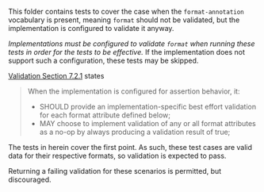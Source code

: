 This folder contains tests to cover the case when the `format-annotation` vocabulary is present, meaning `format` should not be validated, but the implementation is configured to validate it anyway.

_Implementations must be configured to validate `format` when running these tests in order for the tests to be effective._  If the implementation does not support such a configuration, these tests may be skipped.

<!-- we'll need to update this link when draft/next is published -->
[Validation Section 7.2.1](https://json-schema.org/draft/2020-12/json-schema-validation#section-7.2.1) states

> When the implementation is configured for assertion behavior, it:
>
> - SHOULD provide an implementation-specific best effort validation for each format attribute defined below;
> - MAY choose to implement validation of any or all format attributes as a no-op by always producing a validation result of true;

The tests in herein cover the first point.  As such, these test cases are valid data for their respective formats, so validation is expected to pass.

Returning a failing validation for these scenarios is permitted, but discouraged.